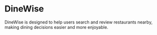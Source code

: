 # DineWise
DineWise is designed to help users search and review restaurants nearby, making dining decisions easier and more enjoyable.
